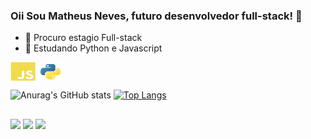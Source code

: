 ### Oii Sou Matheus Neves, futuro desenvolvedor full-stack! 👋

- 🔭 Procuro estagio Full-stack
- 🌱 Estudando Python e Javascript

<img align="center" alt="Matheus" height="30" width="40" src="https://raw.githubusercontent.com/devicons/devicon/master/icons/javascript/javascript-plain.svg"> <img align="center" alt="Matheus-Python" height="30" width="40" src="https://raw.githubusercontent.com/devicons/devicon/master/icons/python/python-original.svg">
  
![Anurag's GitHub stats](https://github-readme-stats.vercel.app/api?username=matheusnevesds&show_icons=true&theme=algolia)
[![Top Langs](https://github-readme-stats.vercel.app/api/top-langs/?username=matheusnevesds&layout=compact&theme=algolia)](https://github.com/anuraghazra/github-readme-stats)
 
 ##
 
<div> 
  <a href="https://instagram.com/neves_83" target="_blank"><img src="https://img.shields.io/badge/-Instagram-%23E4405F?style=for-the-badge&logo=instagram&logoColor=white" target="_blank"></a>
  <a href = "mailto:matheusnevesdasilva@gmail.com"><img src="https://img.shields.io/badge/-Gmail-%23333?style=for-the-badge&logo=gmail&logoColor=white" target="_blank"></a>
  <a href="https://www.linkedin.com/in/matheus-neves-da-silva-30333023a/" target="_blank"><img src="https://img.shields.io/badge/-LinkedIn-%230077B5?style=for-the-badge&logo=linkedin&logoColor=white" target="_blank"></a> 
  
</div>



